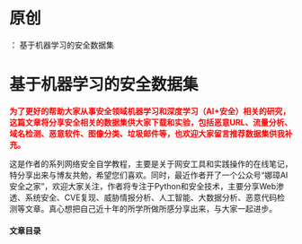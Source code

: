 # 原创
：  基于机器学习的安全数据集

# 基于机器学习的安全数据集

<font color="red">**为了更好的帮助大家从事安全领域机器学习和深度学习（AI+安全）相关的研究，这篇文章将分享安全相关的数据集供大家下载和实验，包括恶意URL、流量分析、域名检测、恶意软件、图像分类、垃圾邮件等，也欢迎大家留言推荐数据集供我补充。**</font>

这是作者的系列网络安全自学教程，主要是关于网安工具和实践操作的在线笔记，特分享出来与博友共勉，希望您们喜欢。同时，最近作者开了一个公众号“娜璋AI安全之家”，欢迎大家关注，作者将专注于Python和安全技术，主要分享Web渗透、系统安全、CVE复现、威胁情报分析、人工智能、大数据分析、恶意代码检测等文章。真心想把自己近十年的所学所做所感分享出来，与大家一起进步。

#### 文章目录
